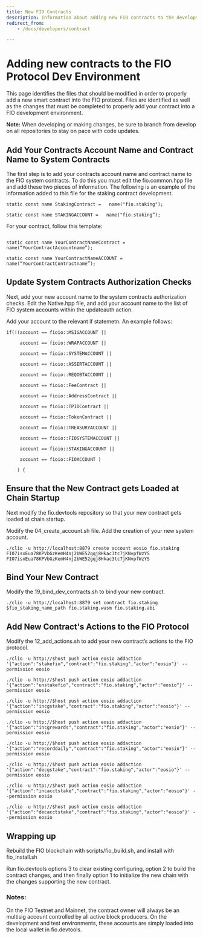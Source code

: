 ```yaml
---
title: New FIO Contracts
description: Information about adding new FIO contracts to the development environment
redirect_from:
    - /docs/developers/contract

---
```


# Adding new contracts to the FIO Protocol Dev Environment
This page identifies the files that should be modified in order to properly add a new smart contract into the FIO protocol. Files are identified as well as the changes that must be completed to properly add your contract into a FIO development environment.

**Note:** When developing or making changes, be sure to branch from develop on all repositories to stay on pace with code updates.
 
## Add Your Contracts Account Name and Contract Name to System Contracts

The first step is to add your contracts account name and contract name to the FIO system contracts. To do this you must edit the fio.common.hpp file and add these two pieces of information. The following is an example of the information added to this file for the staking contract development.

```
static const name StakingContract =   name("fio.staking");

static const name STAKINGACCOUNT =   name("fio.staking”);

```


For your contract, follow this template:

```

static const name YourContractNameContract =   name(“YourContractAccountname”);

static const name YourContractNameACCOUNT =   name(“YourContractContractname”);

```
##  Update System Contracts Authorization Checks

Next, add your new account name to the system contracts authorization checks. Edit the Native.hpp file, and add your account name to the list of FIO system accounts within the updateauth action. 


Add your account to the relevant if statemetn.  An example follows: 

```
if(!(account == fioio::MSIGACCOUNT ||

     account == fioio::WRAPACCOUNT ||

     account == fioio::SYSTEMACCOUNT ||

     account == fioio::ASSERTACCOUNT ||

     account == fioio::REQOBTACCOUNT ||

     account == fioio::FeeContract ||

     account == fioio::AddressContract ||

     account == fioio::TPIDContract ||

     account == fioio::TokenContract ||

     account == fioio::TREASURYACCOUNT ||

     account == fioio::FIOSYSTEMACCOUNT ||

     account == fioio::STAKINGACCOUNT ||

     account == fioio::FIOACCOUNT )

    ) {

```

## Ensure that the New Contract gets Loaded at Chain Startup

Next modify the fio.devtools repository so that your new contract gets loaded at chain startup.

Modify the 04_create_account.sh file. Add the creation of your new system account. 

```
./clio -u http://localhost:8879 create account eosio fio.staking FIO7isxEua78KPVbGzKemH4nj2bWE52gqj8Hkac3tc7jKNvpfWzYS FIO7isxEua78KPVbGzKemH4nj2bWE52gqj8Hkac3tc7jKNvpfWzYS
```
## Bind Your New Contract

Modify the 19_bind_dev_contracts.sh to bind your new contract. 

```
./clio -u http://localhost:8879 set contract fio.staking $fio_staking_name_path fio.staking.wasm fio.staking.abi
```
## Add New Contract's Actions to the FIO Protocol

Modify the 12_add_actions.sh to add your new contract’s actions to the FIO protocol. 
```
./clio -u http://$host push action eosio addaction '{"action":"stakefio","contract":"fio.staking","actor":"eosio"}' --permission eosio

./clio -u http://$host push action eosio addaction '{"action":"unstakefio","contract":"fio.staking","actor":"eosio"}' --permission eosio

./clio -u http://$host push action eosio addaction '{"action":"incgstake","contract":"fio.staking","actor":"eosio"}' --permission eosio

./clio -u http://$host push action eosio addaction '{"action":"incgrewards","contract":"fio.staking","actor":"eosio"}' --permission eosio

./clio -u http://$host push action eosio addaction '{"action":"recorddaily","contract":"fio.staking","actor":"eosio"}' --permission eosio

./clio -u http://$host push action eosio addaction '{"action":"decgstake","contract":"fio.staking","actor":"eosio"}' --permission eosio

./clio -u http://$host push action eosio addaction '{"action":"incacctstake","contract":"fio.staking","actor":"eosio"}' --permission eosio

./clio -u http://$host push action eosio addaction '{"action":"decacctstake","contract":"fio.staking","actor":"eosio"}' --permission eosio
```



##  Wrapping up

Rebuild the FIO blockchain with scripts/fio_build.sh, and install with fio_install.sh

Run fio.devtools options 3 to clear existing configuring, option 2 to build the contract changes, and then finally option 1 to initialize the new chain with the changes supporting the new contract.


### **Notes:**

On the FIO Testnet and Mainnet, the contract owner will always be an multisig account controlled by all active block producers. On the development and test environments, these accounts are simply loaded into the local wallet in fio.devtools.


